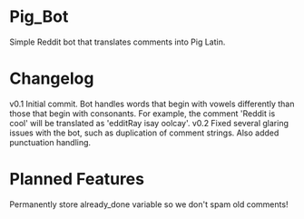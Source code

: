 Pig_Bot
=======

Simple Reddit bot that translates comments into Pig Latin.

Changelog
=========
v0.1 Initial commit. Bot handles words that begin with vowels differently than those that begin with consonants. For example, the comment 'Reddit is cool' will be translated as 'edditRay isay oolcay'.
v0.2 Fixed several glaring issues with the bot, such as duplication of comment strings. Also added punctuation handling.

Planned Features
================
Permanently store already_done variable so we don't spam old comments!
